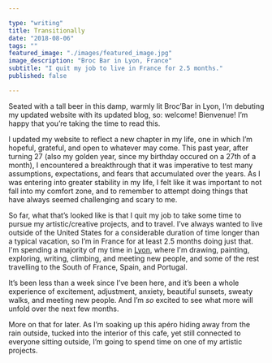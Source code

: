 ```yaml
---

type: "writing"
title: Transitionally
date: "2018-08-06"
tags: ""
featured_image: "./images/featured_image.jpg"
image_description: "Broc Bar in Lyon, France"
subtitle: "I quit my job to live in France for 2.5 months."
published: false

---
```


Seated with a tall beer in this damp, warmly lit Broc’Bar in Lyon, I’m
debuting my updated website with its updated blog, so: welcome! Bienvenue!
I’m happy that you’re taking the time to read this.

I updated my website to reflect a new chapter in my life, one in which I’m
hopeful, grateful, and open to whatever may come. This past year, after turning
27 (also my golden year, since my birthday occured on a 27th of a month), I
encountered a breakthrough that it was imperative to test many assumptions,
expectations, and fears that accumulated over the years. As I was entering into
greater stability in my life, I felt like it was important to not fall into my
comfort zone, and to remember to attempt doing things that have always seemed
challenging and scary to me.

So far, what that’s looked like is that I quit my job to take some time to
pursue my artistic/creative projects, and to travel. I’ve always wanted to
live outside of the United States for a considerable duration of time longer
than a typical vacation, so I’m in France for at least 2.5 months doing just
that. I'm spending a majority of my time in [Lyon], where I'm drawing, painting, exploring, writing, climbing, and meeting new people, and some of the rest travelling to the South of France, Spain, and Portugal.

It’s been less than a week since I’ve been here, and it’s been a whole
experience of excitement, adjustment, anxiety, beautiful sunsets, sweaty
walks, and meeting new people. And I’m *so* excited to see what more will
unfold over the next few months.

More on that for later. As I’m soaking up this apéro hiding away from the
rain outside, tucked into the interior of this cafe, yet still connected to
everyone sitting outside, I’m going to spend time on one of my artistic
projects.

[Lyon]: https://en.wikipedia.org/wiki/Lyon

